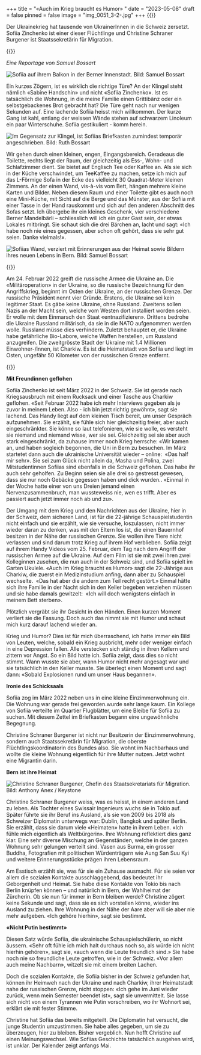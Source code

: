 +++
title = "«Auch im Krieg braucht es Humor» "
date = "2023-05-08"
draft = false
pinned = false
image = "img_0051_3-2-.jpg"
+++
{{<lead>}}

Der Ukrainekrieg hat tausende von UkrainerInnen in die Schweiz zersetzt. Sofiia Zinchenko ist einer dieser Flüchtlinge und Christine Schraner Burgener ist Staatssekretärin für Migration.

{{</lead>}}

*Eine Reportage von Samuel Bossart*

![Sofiia auf ihrem Balkon in der Berner Innenstadt. Bild: Samuel Bossart](img_0051_3-2-.jpg)

Ein kurzes Zögern, ist es wirklich die richtige Türe? An der Klingel steht nämlich «Sabine Handschin» und nicht «Sofiia Zinchenko». Ist es tatsächlich die Wohnung, in die meine Familie einen Grittibänz oder ein selbstgebackenes Brot gebracht hat? Die Türe geht nach nur wenigen Sekunden auf. Eine lachende Sofiia heisst mich willkommen. Der kurze Gang ist kahl, entlang der weissen Wände stehen auf schwarzem Linoleum ein paar Winterschuhe. Sofiia gestikuliert - komm herein. 

![Im Gegensatz zur Klingel, ist Sofiias Briefkasten zumindest temporär angeschrieben. Bild: Ruth Bossart](67a9def9-2768-447c-b7ff-e3ebd82bc1bb.jpg)

Wir gehen durch einen kleinen, engen, Eingangsbereich. Geradeaus die Toilette, rechts liegt der Raum, der gleichzeitig als Ess-, Wohn- und Schlafzimmer dient. Sie bietet auf Englisch Tee oder Kaffee an. Als sie sich in der Küche verschwindet, um TeeKaffee zu machen, setze ich mich auf das L-Förmige Sofa in der Ecke des vielleicht 30 Quadrat-Meter kleinen Zimmers. An der einen Wand, vis-à-vis vom Bett, hängen mehrere kleine Karten und Bilder. Neben diesem Raum und einer Toilette gibt es auch noch eine Mini-Küche, mit Sicht auf die Berge und das Münster, aus der Sofiia mit einer Tasse in der Hand rauskommt und sich auf den anderen Abschnitt des Sofas setzt. Ich übergebe ihr ein kleines Geschenk, vier verschiedene Berner Mandelbärli – schliesslich will ich ein guter Gast sein, der etwas Lokales mitbringt. Sie schaut sich die drei Bärchen an, lacht und sagt: «Ich habe noch nie eines gegessen, aber schon oft gehört, dass sie sehr gut seien. Danke vielmals!». 

![Sofiias Wand, verziert mit Erinnerungen aus der Heimat sowie Bildern ihres neuen Lebens in Bern.   Bild: Samuel Bossart](img_0047-1-.jpg)

{{<box>}}

Am 24. Februar 2022 greift die russische Armee die Ukraine an. Die «Militäroperation» in der Ukraine, so die russische Bezeichnung für den Angriffskrieg, beginnt im Osten der Ukraine, an der russischen Grenze. Der russische Präsident nennt vier Gründe. Erstens, die Ukraine sei kein legitimer Staat. Es gäbe keine Ukraine, ohne Russland. Zweitens sollen Nazis an der Macht sein, welche vom Westen dort installiert  worden seien. Er wolle mit dem Einmarsch den Staat «entnazifizieren». Drittens bedrohe die Ukraine Russland militärisch, da sie in die NATO aufgenommen werden wolle. Russland müsse dies verhindern. Zuletzt behauptet er, die Ukraine habe gefährliche Bio-Labore, welche Waffen herstellen, um Russland anzugreifen. Die zweitgrösste Stadt der Ukraine mit 1.4 Millionen Einwohner-/innen, ist  Charkiw. Es ist die Heimatstadt von Sofiia und liegt im Osten, ungefähr 50 Kilometer von der russischen Grenze entfernt. 

{{</box>}}

**Mit Freundinnen geflohen**

Sofiia Zinchenko ist seit März 2022 in der Schweiz. Sie ist gerade nach Kriegsausbruch mit einem Rucksack und einer Tasche aus Charkiw geflohen. «Seit Februar 2022 habe ich mehr Interviews gegeben als je zuvor in meinem Leben. Also - ich bin jetzt richtig gewöhnt», sagt sie lachend. Das Handy liegt auf dem kleinen Tisch bereit, um unser Gespräch aufzunehmen. Sie erzählt, sie fühle sich hier gleichzeitig freier, aber auch eingeschränkter. Sie könne so laut telefonieren, wie sie wolle, es versteht sie niemand und niemand wisse, wer sie sei. Gleichzeitig sei sie aber auch stark eingeschränkt, da zuhause immer noch Krieg herrsche: «Wir kamen an, und haben sogleich begonnen, die Uni in Bern zu besuchen. Im März startetet dann auch die ukrainische Universität wieder – online:  «Das half mir sehr». Sie sei zum Glück nicht allein da, Masha und Polina, zwei Mitstudentinnen Sofiias sind ebenfalls in die Schweiz geflohen. Das habe ihr auch sehr geholfen. Zu Beginn seien sie alle drei so gestresst gewesen, dass sie nur noch Gebäcke gegessen haben und dick wurden.. «Einmal in der Woche hatte einer von uns Dreien jemand einen Nervenzusammenbruch, man wussteweiss nie, wen es trifft. Aber es passiert auch jetzt immer noch ab und zu». 

Der Umgang mit dem Krieg und den Nachrichten aus der Ukraine, hier in der Schweiz, dem sicheren Land, ist für die 22-jährige Schauspielstudentin nicht einfach und sie erzählt, wie sie versuche, loszulassen, nicht immer wieder daran zu denken, was mit den Eltern los ist, die einen Bauernhof besitzen in der Nähe der russischen Grenze. Sie wollen ihre Tiere nicht verlassen und sind darum trotz Krieg auf ihrem Hof verblieben. Sofiia zeigt auf ihrem Handy Videos vom 25. Februar, dem Tag nach dem Angriff der russischen Armee auf die Ukraine. Auf dem Film ist sie mit zwei ihren zwei Kolleginnen zusehen, die nun auch in der Schweiz sind, und Sofiia spielt im Garten Ukulele. «Auch im Krieg braucht es Humor» sagt die 22-Jährige aus Charkiw, die zuerst ein Medizinstudium anfing, dann aber zu Schauspiel wechselte.  «Das hat aber die andern zum Teil recht gestört.» Einmal hätte sich ihre Familie in der Nacht sich in den Keller begeben verziehen müssen und sie habe damals gewitzelt:  «Ich will doch wenigstens einfach in meinem Bett sterben». 

Plötzlich vergräbt sie ihr Gesicht in den Händen. Einen kurzen Moment verliert sie die Fassung. Doch auch das nimmt sie mit Humor und schaut mich kurz darauf lachend wieder an. 

Krieg und Humor? Dies ist für mich überraschend, ich hatte immer ein Bild von Leuten, welche, sobald ein Krieg ausbricht, mehr oder weniger einfach in eine Depression fallen. Alle verstecken sich ständig in ihren Kellern und zittern vor Angst. So ein Bild hatte ich. Sofiia zeigt, dass dies so nicht stimmt. Wann wusste sie aber, wann Humor nicht mehr angesagt war und sie tatsächlich in den Keller musste. Sie überlegt einen Moment und sagt dann: «Sobald Explosionen rund um unser Haus begannen». 

**Ironie des Schicksaals** 

Sofiia zog im März 2022 neben uns in eine kleine Einzimmerwohnung ein. Die Wohnung war gerade frei geworden.wurde sehr lange kaum. Ein Kollege von Sofiia verteilte im Quartier Flugblätter, um eine Bleibe für Sofiia zu suchen. Mit diesem Zettel im Briefkasten begann eine ungewöhnliche Begegnung. 

Christine Schraner Burgener ist nicht nur Besitzerin der Einzimmerwohnung, sondern auch Staatssekretärin für Migration, die oberste Flüchtlingskoordinatorin des Bundes also. Sie wohnt im Nachbarhaus und wollte die kleine Wohnung eigentlich für ihre Mutter nutzen. Jetzt wohnt eine Migrantin darin. 

**Bern ist ihre Heimat**

![Christine Schraner Burgener, Chefin des Staatsekretariats für Migration. Bild: Anthony Anex / Keystone](christine-1-.jpg)

Christine Schraner Burgener weiss, was es heisst, in einem anderen Land zu leben. Als Tochter eines Swissair Ingenieurs wuchs sie in Tokio auf. Später führte sie ihr Beruf ins Ausland, als sie von 2009 bis 2018 als Schweizer Diplomatin unterwegs war: Dublin, Bangkok und später Berlin. Sie erzählt, dass sie darum viele «Heimaten» hatte in ihrem Leben. «Ich fühle mich eigentlich als Weltbürgerin». Ihre Wohnung reflektiert dies ganz klar. Eine sehr diverse Mischung an Gegenständen, welche in der ganzen Wohnung sehr gelungen verteilt sind. Vasen aus Burma, ein grosser Buddha, Fotografien mit politischen Würdenträgern wie Aung San Suu Kyi und weitere Erinnerungsstücke prägen ihren Lebensraum. 

Am Esstisch erzählt sie, was für sie ein Zuhause ausmacht. Für sie seien vor allem die sozialen Kontakte ausschlaggebend, das bedeutet ihr Geborgenheit und Heimat. Sie habe diese Kontakte von Tokio bis nach Berlin knüpfen können – und natürlich in Bern, der Wahlheimat der Zürcherin. Ob sie nun für immer in Bern bleiben werde? Christine zögert keine Sekunde und sagt, dass sie es sich vorstellen könne, wieder ins Ausland zu ziehen. Ihre Wohnung in der Nähe der Aare aber will sie aber nie mehr aufgeben. «Ich gehöre hierhin», sagt sie bestimmt.

**«Nicht Putin bestimmt»**

Diesen Satz würde Sofiia, die ukrainische Schauspielschülerin, so nicht äussern. «Sehr oft fühle ich mich halt durchaus noch so, als würde ich nicht hierhin gehören», sagt sie, «auch wenn die Leute freundlich sind.» Sie habe noch nie so freundliche Leute getroffen, wie in der Schweiz. «Vor allem auch meine Nachbarn», witzelt sie mit einem breiten Lachen. 

Doch die sozialen Kontakte, die Sofiia bisher in der Schweiz gefunden hat, können ihr Heimweh nach der Ukraine und nach Charkiw, ihrer Heimatstadt nahe der russischen Grenze, nicht stoppen: «Ich gehe im Juni wieder zurück, wenn mein Semester beendet ist», sagt sie unvermittelt. Sie lasse sich nicht von einem Tyrannen wie Putin vorschreiben, wo ihr Wohnort sei, erklärt sie mit fester Stimme.  

Christine hat Sofiia das bereits mitgeteilt. Die Diplomatin hat versucht, die junge Studentin umzustimmen. Sie habe alles gegeben, um sie zu überzeugen, hier zu bleiben. Bisher vergeblich. Nun hofft Christine auf einen Meinungswechsel. Wie Sofiias Geschichte tatsächlich ausgehen wird, ist unklar. Der Kalender zeigt anfangs Mai.